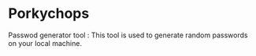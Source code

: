 # Porkychops
Passwod generator tool : This tool is used to generate random passwords on your local machine.
